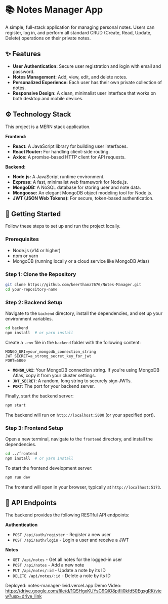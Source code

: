 
# 📚 Notes Manager App

A simple, full-stack application for managing personal notes. Users can register, log in, and perform all standard CRUD (Create, Read, Update, Delete) operations on their private notes.

## ✨ Features

  - **User Authentication:** Secure user registration and login with email and password.
  - **Notes Management:** Add, view, edit, and delete notes.
  - **Personalized Experience:** Each user has their own private collection of notes.
  - **Responsive Design:** A clean, minimalist user interface that works on both desktop and mobile devices.

## ⚙️ Technology Stack

This project is a MERN stack application.

**Frontend:**

  * **React:** A JavaScript library for building user interfaces.
  * **React Router:** For handling client-side routing.
  * **Axios:** A promise-based HTTP client for API requests.

**Backend:**

  * **Node.js:** A JavaScript runtime environment.
  * **Express:** A fast, minimalist web framework for Node.js.
  * **MongoDB:** A NoSQL database for storing user and note data.
  * **Mongoose:** An elegant MongoDB object modeling tool for Node.js.
  * **JWT (JSON Web Tokens):** For secure, token-based authentication.

## 🚀 Getting Started

Follow these steps to set up and run the project locally.

### Prerequisites

  * Node.js (v14 or higher)
  * npm or yarn
  * MongoDB (running locally or a cloud service like MongoDB Atlas)

### Step 1: Clone the Repository

```bash
git clone https://github.com/keerthana7676/Notes-Manager.git
cd your-repository-name
```

### Step 2: Backend Setup

Navigate to the `backend` directory, install the dependencies, and set up your environment variables.

```bash
cd backend
npm install  # or yarn install
```

Create a `.env` file in the `backend` folder with the following content:

```env
MONGO_URI=your_mongodb_connection_string
JWT_SECRET=a_strong_secret_key_for_jwt
PORT=5000
```

  * **`MONGO_URI`**: Your MongoDB connection string. If you're using MongoDB Atlas, copy it from your cluster settings.
  * **`JWT_SECRET`**: A random, long string to securely sign JWTs.
  * **`PORT`**: The port for your backend server.

Finally, start the backend server:

```bash
npm start
```

The backend will run on `http://localhost:5000` (or your specified port).

### Step 3: Frontend Setup

Open a new terminal, navigate to the `frontend` directory, and install the dependencies.

```bash
cd ../frontend
npm install  # or yarn install
```

To start the frontend development server:

```bash
npm run dev
```

The frontend will open in your browser, typically at `http://localhost:5173`.

## 📄 API Endpoints

The backend provides the following RESTful API endpoints:

**Authentication**

  * `POST /api/auth/register` - Register a new user
  * `POST /api/auth/login` - Login a user and receive a JWT

**Notes**

  * `GET /api/notes` - Get all notes for the logged-in user
  * `POST /api/notes` - Add a new note
  * `PUT /api/notes/:id` - Update a note by its ID
  * `DELETE /api/notes/:id` - Delete a note by its ID

Deployed: notes-manager-livid.vercel.app
Demo Video: https://drive.google.com/file/d/1QSHgxKUYsC9QlO8pjfIi0kfd50EgxgRK/view?usp=drive_link
